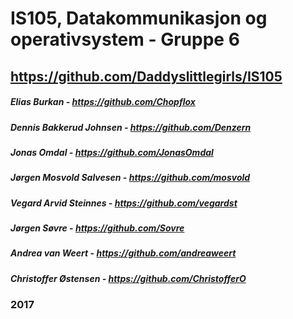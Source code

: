 # IS105, Datakommunikasjon og operativsystem - Gruppe 6
## https://github.com/Daddyslittlegirls/IS105

##### Elias Burkan - https://github.com/Chopflox
##### Dennis Bakkerud Johnsen - https://github.com/Denzern
##### Jonas Omdal - https://github.com/JonasOmdal
##### Jørgen Mosvold Salvesen - https://github.com/mosvold
##### Vegard Arvid Steinnes - https://github.com/vegardst
##### Jørgen Søvre - https://github.com/Sovre
##### Andrea van Weert - https://github.com/andreaweert
##### Christoffer Østensen - https://github.com/ChristofferO

### 2017
